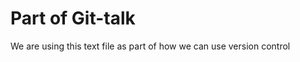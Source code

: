 Part of Git-talk
====================
We are using this text file as part of how we can use version control
